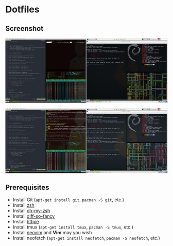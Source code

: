 # Dotfiles

## Screenshot

![desktop screenshot][screenshot-1]

![desktop screenshot][screenshot-2]

## Prerequisites
* Install Git (`apt-get install git`, `pacman -S git`, etc.)
* Install [zsh]
* Install [oh-my-zsh]
* Install [diff-so-fancy]
* Install [httpie]
* Install tmux (`apt-get install tmux`, `pacman -S tmux`, etc.)
* Install [neovim] and **Vim** may you wish
* Install neofetch (`apt-get install neofetch`, `pacman -S neofetch`, etc.)

[diff-so-fancy]: https://github.com/so-fancy/diff-so-fancy
[httpie]: https://github.com/jakubroztocil/httpie#installation
[neovim]: https://github.com/neovim/neovim/wiki/Installing-Neovim#linux
[oh-my-zsh]: https://github.com/robbyrussell/oh-my-zsh#basic-installation
[zsh]: https://github.com/robbyrussell/oh-my-zsh/wiki/Installing-ZSH

[screenshot-1]: https://raw.githubusercontent.com/Charliiee/dotfiles/master/Screenshot-1.png "Workspace Screenshot"
[screenshot-2]: https://raw.githubusercontent.com/Charliiee/dotfiles/master/Screenshot-2.png "Workspace Screenshot 2"
